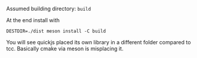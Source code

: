 Assumed building directory: `build`

At the end install with 
```
DESTDIR=./dist meson install -C build
```

You will see quickjs placed its own library in a different folder compared to tcc. Basically cmake via meson is misplacing it.